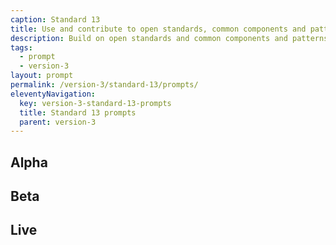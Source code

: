 ```yaml
---
caption: Standard 13
title: Use and contribute to open standards, common components and patterns
description: Build on open standards and common components and patterns from inside and outside government.
tags:
  - prompt
  - version-3
layout: prompt
permalink: /version-3/standard-13/prompts/
eleventyNavigation:
  key: version-3-standard-13-prompts
  title: Standard 13 prompts
  parent: version-3
---
```


## Alpha

## Beta

## Live
